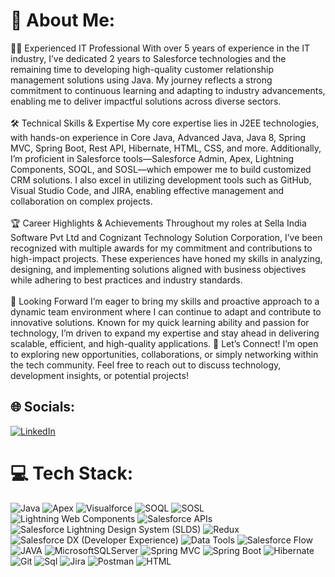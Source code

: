 # 💫 About Me:
👨‍💻 Experienced IT Professional With over 5 years of experience in the IT industry, I’ve dedicated 2 years to Salesforce technologies and the remaining time to developing high-quality customer relationship management solutions using Java. My journey reflects a strong commitment to continuous learning and adapting to industry advancements, enabling me to deliver impactful solutions across diverse sectors.<br><br>🛠️ Technical Skills & Expertise My core expertise lies in J2EE technologies, with hands-on experience in Core Java, Advanced Java, Java 8, Spring MVC, Spring Boot, Rest API, Hibernate, HTML, CSS, and more. Additionally, I’m proficient in Salesforce tools—Salesforce Admin, Apex, Lightning Components, SOQL, and SOSL—which empower me to build customized CRM solutions. I also excel in utilizing development tools such as GitHub, Visual Studio Code, and JIRA, enabling effective management and collaboration on complex projects.<br> <br>🏆 Career Highlights & Achievements Throughout my roles at Sella India Software Pvt Ltd and Cognizant Technology Solution Corporation, I’ve been recognized with multiple awards for my commitment and contributions to high-impact projects. These experiences have honed my skills in analyzing, designing, and implementing solutions aligned with business objectives while adhering to best practices and industry standards.<br><br>🚀 Looking Forward I’m eager to bring my skills and proactive approach to a dynamic team environment where I can continue to adapt and contribute to innovative solutions. Known for my quick learning ability and passion for technology, I’m driven to expand my expertise and stay ahead in delivering scalable, efficient, and high-quality applications.
📩 Let’s Connect! I’m open to exploring new opportunities, collaborations, or simply networking within the tech community. Feel free to reach out to discuss technology, development insights, or potential projects!

## 🌐 Socials:
[![LinkedIn](https://img.shields.io/badge/LinkedIn-%230077B5.svg?logo=linkedin&logoColor=white)](https://www.linkedin.com/in/bhavya-switha-mitta-473208a0/)

# 💻 Tech Stack:
![Java](https://img.shields.io/badge/java-%23ED8B00.svg?style=for-the-badge&logo=openjdk&logoColor=white) ![Apex](https://img.shields.io/badge/Apex-%23323330.svg?style=for-the-badge&logo=Apex&logoColor=%23F7DF1E) ![Visualforce](https://img.shields.io/badge/Visualforce-%23007ACC.svg?style=for-the-badge&logo=Visualforce&logoColor=white) ![SOQL](https://img.shields.io/badge/SOQL-%230072C6.svg?style=for-the-badge&logo=SOQL&logoColor=white) ![SOSL](https://img.shields.io/badge/github%20pages-121013?style=for-the-badge&logo=github&logoColor=white) ![Lightning Web Components](https://img.shields.io/badge/JWT-black?style=for-the-badge&logo=JSON%20web%20tokens) ![Salesforce APIs](https://img.shields.io/badge/react-%2320232a.svg?style=for-the-badge&logo=react&logoColor=%2361DAFB) ![Salesforce Lightning Design System (SLDS)](https://img.shields.io/badge/react_native-%2320232a.svg?style=for-the-badge&logo=react&logoColor=%2361DAFB) ![Redux](https://img.shields.io/badge/redux-%23593d88.svg?style=for-the-badge&logo=redux&logoColor=white) ![Salesforce DX (Developer Experience)](https://img.shields.io/badge/spring-%236DB33F.svg?style=for-the-badge&logo=spring&logoColor=white) ![Data Tools](https://img.shields.io/badge/apache%20tomcat-%23F8DC75.svg?style=for-the-badge&logo=apache-tomcat&logoColor=black) ![Salesforce Flow](https://img.shields.io/badge/Apache%20Maven-C71A36?style=for-the-badge&logo=Apache%20Maven&logoColor=white) ![JAVA](https://img.shields.io/badge/MongoDB-%234ea94b.svg?style=for-the-badge&logo=mongodb&logoColor=white) ![MicrosoftSQLServer](https://img.shields.io/badge/Microsoft%20SQL%20Server-CC2927?style=for-the-badge&logo=microsoft%20sql%20server&logoColor=white) ![Spring MVC](https://img.shields.io/badge/postgres-%23316192.svg?style=for-the-badge&logo=postgresql&logoColor=white) ![Spring Boot](https://img.shields.io/badge/github%20actions-%232671E5.svg?style=for-the-badge&logo=githubactions&logoColor=white) ![Hibernate](https://img.shields.io/badge/github-%23121011.svg?style=for-the-badge&logo=github&logoColor=white) ![Git](https://img.shields.io/badge/git-%23F05033.svg?style=for-the-badge&logo=git&logoColor=white) ![Sql](https://img.shields.io/badge/docker-%230db7ed.svg?style=for-the-badge&logo=docker&logoColor=white) ![Jira](https://img.shields.io/badge/jira-%230A0FFF.svg?style=for-the-badge&logo=jira&logoColor=white) ![Postman](https://img.shields.io/badge/Postman-FF6C37?style=for-the-badge&logo=postman&logoColor=white) ![HTML](https://img.shields.io/badge/terraform-%235835CC.svg?style=for-the-badge&logo=terraform&logoColor=white)

